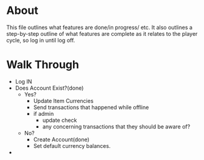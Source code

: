 # About

This file outlines what features are done/in progress/ etc. It also outlines a step-by-step outline
of what features are
complete as it relates to the player cycle, so log in until log off.

# Walk Through

- Log IN
- Does Account Exist?(done)
    - Yes?
        - Update Item Currencies
        - Send transactions that happened while offline
        - if admin
            - update check
            - any concerning transactions that they should be aware of?
    - No?
        - Create Account(done)
        - Set default currency balances.
- 